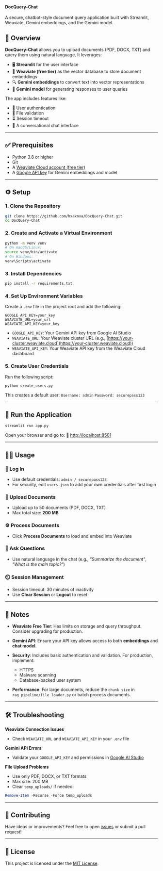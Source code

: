 #### DocQuery-Chat

A secure, chatbot-style document query application built with Streamlit, Weaviate, Gemini embeddings, and the Gemini model.

## 🌟 Overview

**DocQuery-Chat** allows you to upload documents (PDF, DOCX, TXT) and query them using natural language. It leverages:

- 🖥️ **Streamlit** for the user interface  
- 🧠 **Weaviate (free tier)** as the vector database to store document embeddings  
- 🔍 **Gemini embeddings** to convert text into vector representations  
- 💬 **Gemini model** for generating responses to user queries

The app includes features like:
- 🔐 User authentication
- 📁 File validation
- ⏳ Session timeout
- 💬 A conversational chat interface

---

## ✅ Prerequisites

- Python 3.8 or higher  
- Git  
- A [Weaviate Cloud account (free tier)](https://console.weaviate.cloud/)  
- A [Google API key](https://makersuite.google.com/app/apikey) for Gemini embeddings and model  

---

## ⚙️ Setup

### 1. Clone the Repository
```bash
git clone https://github.com/hxaxnxa/DocQuery-Chat.git
cd DocQuery-Chat
````

### 2. Create and Activate a Virtual Environment

```bash
python -m venv venv
# On macOS/Linux:
source venv/bin/activate
# On Windows:
venv\Scripts\activate
```

### 3. Install Dependencies

```bash
pip install -r requirements.txt
```

### 4. Set Up Environment Variables

Create a `.env` file in the project root and add the following:

```
GOOGLE_API_KEY=your_key
WEAVIATE_URL=your_url
WEAVIATE_API_KEY=your_key
```

* `GOOGLE_API_KEY`: Your Gemini API key from Google AI Studio
* `WEAVIATE_URL`: Your Weaviate cluster URL (e.g., [https://your-cluster.weaviate.cloud](https://your-cluster.weaviate.cloud))
* `WEAVIATE_API_KEY`: Your Weaviate API key from the Weaviate Cloud dashboard

### 5. Create User Credentials

Run the following script:

```bash
python create_users.py
```

This creates a default user:
`Username: admin`
`Password: securepass123`

---

## 🚀 Run the Application

```bash
streamlit run app.py
```

Open your browser and go to:
📍 [http://localhost:8501](http://localhost:8501)

---

## 🧑‍💻 Usage

### 🔐 Log In

* Use default credentials: `admin / securepass123`
* For security, edit `users.json` to add your own credentials after first login

### 📁 Upload Documents

* Upload up to 50 documents (PDF, DOCX, TXT)
* Max total size: **200 MB**

### ⚙️ Process Documents

* Click **Process Documents** to load and embed into Weaviate

### 💬 Ask Questions

* Use natural language in the chat (e.g., *"Summarize the document"*, *"What is the main topic?"*)

### ⏲️ Session Management

* Session timeout: 30 minutes of inactivity
* Use **Clear Session** or **Logout** to reset

---

## 📝 Notes

* **Weaviate Free Tier**: Has limits on storage and query throughput. Consider upgrading for production.
* **Gemini API**: Ensure your API key allows access to both **embeddings** and **chat model**.
* **Security**: Includes basic authentication and validation. For production, implement:

  * HTTPS
  * Malware scanning
  * Database-backed user system
* **Performance**: For large documents, reduce the `chunk size` in `rag_pipeline/file_loader.py` or batch process documents.

---

## 🛠️ Troubleshooting

**Weaviate Connection Issues**

* Check `WEAVIATE_URL` and `WEAVIATE_API_KEY` in your `.env` file

**Gemini API Errors**

* Validate your `GOOGLE_API_KEY` and permissions in [Google AI Studio](https://makersuite.google.com/)

**File Upload Problems**

* Use only PDF, DOCX, or TXT formats
* Max size: 200 MB
* Clear `temp_uploads/` if needed:

```powershell
Remove-Item -Recurse -Force temp_uploads
```

---

## 🤝 Contributing

Have ideas or improvements?
Feel free to open [issues](https://github.com/hxaxnxa/DocQuery-Chat/issues) or submit a pull request!

---

## 📄 License

This project is licensed under the [MIT License](License).
